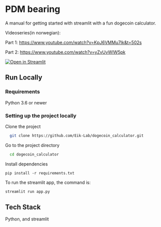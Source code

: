 # PDM bearing

A manual for getting started with streamlit with a fun dogecoin calculator. 

Videoseries(in norwegian):    

Part 1:  https://www.youtube.com/watch?v=KpJ6VMMu7Ik&t=502s  

Part 2: https://www.youtube.com/watch?v=yZvUvWIW5pk




[![Open in Streamlit](https://static.streamlit.io/badges/streamlit_badge_black_white.svg)](https://share.streamlit.io/eik-lab/pdm_bearing/streamlit_cloud/bearing_app/main.py)
## Run Locally
### Requirements

Python 3.6 or newer
### Setting up the project locally
Clone the project

```bash
  git clone https://github.com/Eik-Lab/dogecoin_calculator.git
```

Go to the project directory

```bash
  cd dogecoin_calculator
```

Install dependencies

```
pip install -r requirements.txt
```

To run the streamlit app, the command is:
```bash
streamlit run app.py
```


## Tech Stack

Python, and streamlit
